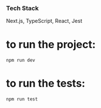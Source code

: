 ### Tech Stack
Next.js, TypeScript, React, Jest

# to run the project:

```
npm run dev
```

# to run the tests:

```
npm run test
```



